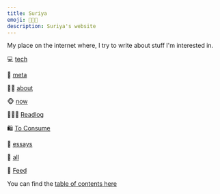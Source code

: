 ```yaml
---
title: Suriya
emoji: 🧑🏻‍💻
description: Suriya's website
---
```


My place on the internet where, I try to write about stuff I'm interested in.


💻  [tech](tech)

🦋  [meta](/meta)

🧙🏻  [about](/about)

🐵   [now](/now)

🧑🏻‍🏫    [Readlog](/readlog)

🛍      [To Consume](/to_consume)

📜   [essays](/essays)

🦾  [all](/all)

🦏   [Feed](/index.xml)

You can find the [table of contents here](/toc)


